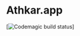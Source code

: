 # Athkar.app


[![Codemagic build status](https://api.codemagic.io/apps/62a8fecc7380475bc7b9331a/my-workflow/status_badge.svg)]
